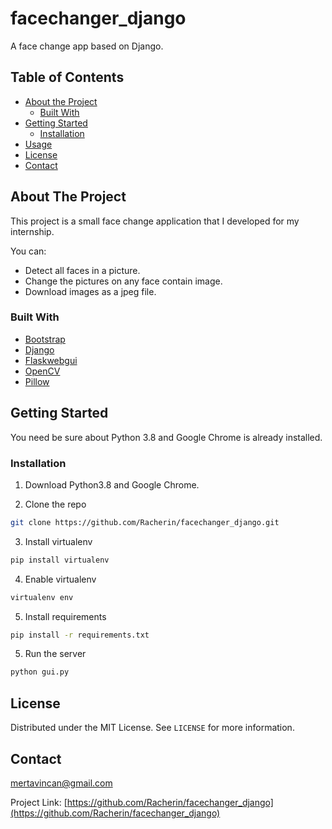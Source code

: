 # facechanger_django
 A face change app based on Django.
 
 <!-- TABLE OF CONTENTS -->
## Table of Contents

* [About the Project](#about-the-project)
  * [Built With](#built-with)
* [Getting Started](#getting-started)
  * [Installation](#installation)
* [Usage](#usage)
* [License](#license)
* [Contact](#contact)

<!-- ABOUT THE PROJECT -->
## About The Project


This project is a small face change application that I developed for my internship.

You can:
* Detect all faces in a picture.
* Change the pictures on any face contain image.
* Download images as a jpeg file.
### Built With

* [Bootstrap](https://getbootstrap.com)
* [Django](https://https://www.djangoproject.com/.com)
* [Flaskwebgui](https://github.com/ClimenteA/flaskwebgui)
* [OpenCV](https://opencv.org/)
* [Pillow](https://python-pillow.org/)


<!-- GETTING STARTED -->
## Getting Started

You need be sure about Python 3.8 and Google Chrome is already installed.


### Installation

1. Download Python3.8 and Google Chrome.

2. Clone the repo
```sh
git clone https://github.com/Racherin/facechanger_django.git
```
3. Install virtualenv
```sh
pip install virtualenv
```
4. Enable virtualenv
```sh
virtualenv env
```
5. Install requirements
```sh
pip install -r requirements.txt
```
5. Run the server
```sh
python gui.py
```

## License

Distributed under the MIT License. See `LICENSE` for more information.



<!-- CONTACT -->
## Contact

mertavincan@gmail.com

Project Link: [https://github.com/Racherin/facechanger_django](https://github.com/Racherin/facechanger_django)

